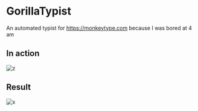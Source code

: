 # GorillaTypist

An automated typist for https://monkeytype.com
because I was bored at 4 am

## In action
![z](https://github.com/YenLamire/GorillaTypist/assets/96825536/96c4ddc3-baf4-4270-8824-f9abec20a0f4)

## Result
![x](https://github.com/YenLamire/GorillaTypist/assets/96825536/2aba8a94-7e9d-4f80-a447-45537a377b5b)
